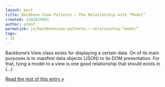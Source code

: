 ```yaml
---
layout: post
title: Backbone.View Patterns – The Relationship with “Model”
created: 1341815961
author: orenf
permalink: js/backboneview-patterns-–-relationship-“model”
tags:
- JS
---
```

Backbone’s View class exists for displaying a certain data. On of its main purposes is to manifest data objects (JSON) to its DOM presentation. For that, tying a model to a view is one good relationship that should exists in (…)</p><p><a href="http://orizens.com/wp/topics/backbone-view-patterns-the-relationship-with-model/">Read the rest of this entry »</a></p>
